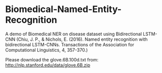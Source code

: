 # Biomedical-Named-Entity-Recognition

A demo of Biomedical NER on disease dataset using Bidirectional LSTM-CNN 
(Chiu, J. P., & Nichols, E. (2016). Named entity recognition with bidirectional LSTM-CNNs. Transactions of the Association for Computational Linguistics, 4, 357-370.)

Please download the glove.6B.100d.txt from: http://nlp.stanford.edu/data/glove.6B.zip
